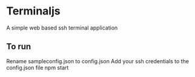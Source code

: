 # Terminaljs
A simple web based ssh terminal application

## To run
Rename sampleconfig.json to config.json
Add your ssh credentials to the config.json file
npm start
